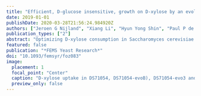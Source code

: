 ```yaml
---
title: "Efficient, D-glucose insensitive, growth on D-xylose by an evolutionary engineered Saccharomyces cerevisiae strain"
date: 2019-01-01
publishDate: 2020-03-28T21:56:24.984920Z
authors: ["Jeroen G Nijland", "Xiang Li", "Hyun Yong Shin", "Paul P de Waal", "Arnold J M Driessen"]
publication_types: ["2"]
abstract: "Optimizing D-xylose consumption in Saccharomyces cerevisiae is essential for cost-efficient cellulosic bioethanol production. An evolutionary engineering approach was used to elevate D-xylose consumption in a xylose-fermenting S. cerevisiae strain carrying the D-xylose-specific N367I mutation in the endogenous chimeric Hxt36 hexose transporter. This strain carries a quadruple hexokinase deletion that prevents glucose utilization, and allows for selection of improved growth rates on D-xylose in the presence of high D-glucose concentrations. Evolutionary engineering resulted in D-glucose-insensitive growth and consumption of D-xylose, which could be attributed to glucose insensitive D-xylose uptake via a novel chimeric Hxt37 N367I transporter that emerged from a fusion of the HXT36 and HXT7 genes, and a down regulation of a set of Hxt transporters that mediate glucose sensitive xylose transport. RNA sequencing revealed the downregulation of HXT1 and HXT2 which, together with the deletion of HXT7, resulted in a 21% reduction of the expression of all plasma membrane transporters genes. Morphological analysis showed an increased cell size and corresponding increased cell surface area of the evolved strain, which could be attributed to genome duplication. Mixed strain fermentation of the D-xylose-consuming strain DS71054-evo6 with the D-glucose consuming CEN.PK113–7D strain resulted in decreased residual sugar concentrations and improved ethanol production yields compared to a strain which sequentially consumes D-glucose and D-xylose."
featured: false
publication: "*FEMS Yeast Research*"
doi: "10.1093/femsyr/foz083"
image:
  placement: 1
  focal_point: "Center"
  caption: "D-xylose uptake in DS71054, DS71054-evoB), DS71054-evo3 and DS71054-evo6. Uptakes (in nmol/mgDW.min) were performed with 50 mM 14C D-xylose and various concentrations of D-glucose (0, 50, 100, 200 and 500 mM)."
  preview_only: false
---
```


